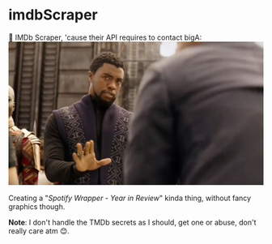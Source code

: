 # imdbScraper
🐍 IMDb Scraper, 'cause their API requires to contact bigA:
![We don't do that here](assets/pant.jpg)

Creating a "*Spotify Wrapper - Year in Review*" kinda thing, without fancy graphics though.

**Note**: I don't handle the TMDb secrets as I should, get one or abuse, don't really care atm 😊.
